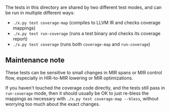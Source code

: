 The tests in this directory are shared by two different test modes, and can be
run in multiple different ways:

- `./x.py test coverage-map` (compiles to LLVM IR and checks coverage mappings)
- `./x.py test run-coverage` (runs a test binary and checks its coverage report)
- `./x.py test coverage` (runs both `coverage-map` and `run-coverage`)

## Maintenance note

These tests can be sensitive to small changes in MIR spans or MIR control flow,
especially in HIR-to-MIR lowering or MIR optimizations.

If you haven't touched the coverage code directly, and the tests still pass in
`run-coverage` mode, then it should usually be OK to just re-bless the mappings
as necessary with `./x.py test coverage-map --bless`, without worrying too much
about the exact changes.
